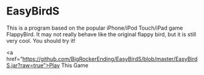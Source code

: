 EasyBirdS
==========
This is a program based on the popular iPhone/iPod Touch/iPad game FlappyBird. It may not really behave like the original flappy bird, but it is still very cool. You should try it!

<a href=”https://github.com/BigRockerEnding/EasyBirdS/blob/master/EasyBirdS.jar?raw=true”>Play This Game</a>
